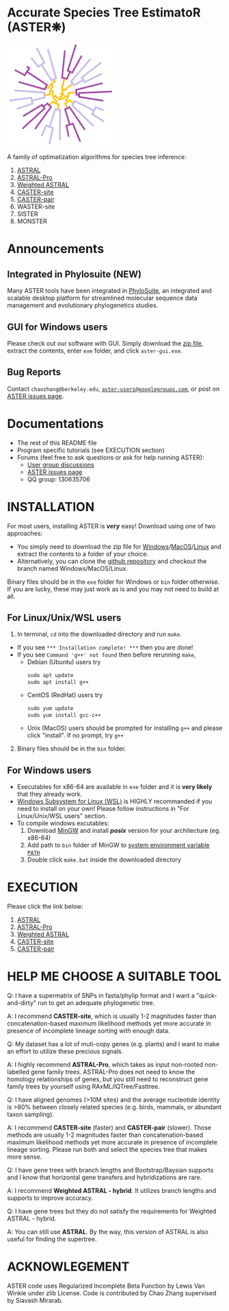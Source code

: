 # Accurate Species Tree EstimatoR (ASTER❋)

[<img src="misc/ASTER.png" width="250"/>](misc/ASTER.png)

A family of optimatization algorithms for species tree inference:
1. [ASTRAL](tutorial/astral.md)
2. [ASTRAL-Pro](tutorial/astral-pro.md)
3. [Weighted ASTRAL](tutorial/astral-hybrid.md)
4. [CASTER-site](tutorial/caster-site.md)
5. [CASTER-pair](tutorial/caster-site.md)
6. WASTER-site
7. SISTER
8. MONSTER

# Announcements

## Integrated in Phylosuite (NEW)

Many ASTER tools have been integrated in [PhyloSuite](http://phylosuite.jushengwu.com/), an integrated and scalable desktop platform for streamlined molecular sequence data management and evolutionary phylogenetics studies.

## GUI for Windows users

Please check out our software with GUI. Simply download the [zip file](https://github.com/chaoszhang/ASTER/archive/refs/heads/Windows.zip), extract the contents, enter `exe` folder, and click `aster-gui.exe`.
 
## Bug Reports

Contact ``chaozhang@berkeley.edu``, [``aster-users@googlegroups.com``](https://groups.google.com/forum/#!forum/aster-users), or post on [ASTER issues page](https://github.com/chaoszhang/ASTER/issues).

# Documentations
- The rest of this README file
- Program specific tutorials (see EXECUTION section)
- Forums (feel free to ask questions or ask for help running ASTER):
  - [User group discussions](https://groups.google.com/forum/#!forum/aster-users)
  - [ASTER issues page](https://github.com/chaoszhang/ASTER/issues)
  - QQ group: 130635706

# INSTALLATION
For most users, installing ASTER is ***very*** easy!
Download using one of two approaches:
  - You simply need to download the zip file for [Windows](https://github.com/chaoszhang/ASTER/archive/refs/heads/Windows.zip)/[MacOS](https://github.com/chaoszhang/ASTER/archive/refs/heads/MacOS.zip)/[Linux](https://github.com/chaoszhang/ASTER/archive/refs/heads/Linux.zip) and extract the contents to a folder of your choice.
  - Alternatively, you can clone the [github repository](https://github.com/chaoszhang/ASTER.git) and checkout the branch named Windows/MacOS/Linux.

Binary files should be in the `exe` folder for Windows or `bin` folder otherwise. If you are lucky, these may just work as is and you may not need to build at all.

## For Linux/Unix/WSL users
1. In terminal, `cd` into the downloaded directory and run `make`.
  - If you see `*** Installation complete! ***` then you are done!
  - If you see `Command 'g++' not found` then before rerunning `make`,
    - Debian (Ubuntu) users try
      ```
      sudo apt update
      sudo apt install g++
      ```
    - CentOS (RedHat) users try
      ```
      sudo yum update
      sudo yum install gcc-c++
      ```
    - Unix (MacOS) users should be prompted for installing `g++` and please click "install". If no prompt, try `g++`
2. Binary files should be in the `bin` folder.

## For Windows users
- Executables for x86-64 are available in `exe` folder and it is **very likely** that they already work.
- [Windows Subsystem for Linux (WSL)](https://docs.microsoft.com/en-us/windows/wsl/install) is HIGHLY recommanded if you need to install on your own! Please follow instructions in "For Linux/Unix/WSL users" section.
- To compile windows excutables:
  1. Download [MinGW](https://sourceforge.net/projects/mingw-w64/) and install ***posix*** version for your architecture (eg. x86-64)
  2. Add path to `bin` folder of MinGW to [system environment variable `PATH`](https://www.google.com/search?q=Edit+the+system+environment+variables+windows)
  3. Double click `make.bat` inside the downloaded directory

# EXECUTION
Please click the link below:
1. [ASTRAL](tutorial/astral.md)
2. [ASTRAL-Pro](tutorial/astral-pro.md)
3. [Weighted ASTRAL](tutorial/astral-hybrid.md)
4. [CASTER-site](tutorial/caster-site.md)
5. [CASTER-pair](tutorial/caster-site.md)

# HELP ME CHOOSE A SUITABLE TOOL

Q: I have a supermatrix of SNPs in fasta/phylip format and I want a "quick-and-dirty" run to get an adequate phylogenetic tree.

A: I recommend **CASTER-site**, which is usually 1-2 magnitudes faster than concatenation-based maximum likelihood methods yet more accurate in presence of incomplete lineage sorting with enough data.

Q: My dataset has a lot of muti-copy genes (e.g. plants) and I want to make an effort to utilize these precious signals.

A: I highly recommend **ASTRAL-Pro**, which takes as input non-rooted non-labelled gene family trees. ASTRAL-Pro does not need to know the homology relationships of genes, but you still need to reconstruct gene family trees by yourself using RAxML/IQTree/Fasttree.

Q: I have aligned genomes (>10M sites) and the average nucleotide identity is >80% between closely related species (e.g. birds, mammals, or abundant taxon sampling).

A: I recommend **CASTER-site** (faster) and **CASTER-pair** (slower). Those methods are usually 1-2 magnitudes faster than concatenation-based maximum likelihood methods yet more accurate in presence of incomplete lineage sorting. Please run both and select the species tree that makes more sense.

Q: I have gene trees with branch lengths and Bootstrap/Baysian supports and I know that horizontal gene transfers and hybridizations are rare.

A: I recommend **Weighted ASTRAL - hybrid**. It utilizes branch lengths and supports to improve accuracy.

Q: I have gene trees but they do not satisfy the requirements for Weighted ASTRAL - hybrid.

A: You can still use **ASTRAL**. By the way, this version of ASTRAL is also useful for finding the supertree.

# ACKNOWLEGEMENT
ASTER code uses Regularized Incomplete Beta Function by Lewis Van Winkle under zlib License. Code is contributed by Chao Zhang supervised by Siavash Mirarab.
